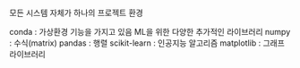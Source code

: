 #


모든 시스템 자체가 하나의 프로젝트 환경

conda : 가상환경 기능을 가지고 있음
ML을 위한 다양한 추가적인 라이브러리
numpy : 수식(matrix)
pandas : 행렬
scikit-learn : 인공지능 알고리즘
matplotlib : 그래프 라이브러리

